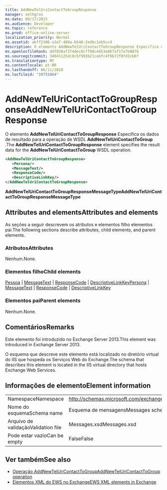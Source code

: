 ```yaml
---
title: AddNewTelUriContactToGroupResponse
manager: sethgros
ms.date: 09/17/2015
ms.audience: Developer
ms.topic: reference
ms.prod: office-online-server
localization_priority: Normal
ms.assetid: abff2306-a3a7-489a-b548-2edbc1eb5cc4
description: O elemento AddNewTelUriContactToGroupResponse Especifica os dados de resultado para a operação AddNewTelUriContactToGroup WSDL.
ms.openlocfilehash: ddf038af2f4dec8cff98c4453e867af1fe7b8076
ms.sourcegitcommit: 34041125dc8c5f993b21cebfc4f8b72f0fd2cb6f
ms.translationtype: MT
ms.contentlocale: pt-BR
ms.lasthandoff: 06/11/2018
ms.locfileid: "19751064"
---
```

# <a name="addnewteluricontacttogroupresponse"></a><span data-ttu-id="f75c9-103">AddNewTelUriContactToGroupResponse</span><span class="sxs-lookup"><span data-stu-id="f75c9-103">AddNewTelUriContactToGroupResponse</span></span>

<span data-ttu-id="f75c9-104">O elemento **AddNewTelUriContactToGroupResponse** Especifica os dados de resultado para a operação de WSDL **AddNewTelUriContactToGroup** .</span><span class="sxs-lookup"><span data-stu-id="f75c9-104">The **AddNewTelUriContactToGroupResponse** element specifies the result data for the **AddNewTelUriContactToGroup** WSDL operation.</span></span> 
  
```XML
<AddNewTelUriContactToGroupResponse>
   <Persona/>
   <MessageText/>
   <ResponseCode/>
   <DescriptiveLinkKey/>
</AddNewTelUriContactToGroupResponse>
```

 <span data-ttu-id="f75c9-105">**AddNewTelUriContactToGroupResponseMessageType**</span><span class="sxs-lookup"><span data-stu-id="f75c9-105">**AddNewTelUriContactToGroupResponseMessageType**</span></span>
## <a name="attributes-and-elements"></a><span data-ttu-id="f75c9-106">Attributes and elements</span><span class="sxs-lookup"><span data-stu-id="f75c9-106">Attributes and elements</span></span>

<span data-ttu-id="f75c9-107">As seções a seguir descrevem os atributos e elementos filho elementos pai.</span><span class="sxs-lookup"><span data-stu-id="f75c9-107">The following sections describe attributes, child elements, and parent elements.</span></span>
  
### <a name="attributes"></a><span data-ttu-id="f75c9-108">Atributos</span><span class="sxs-lookup"><span data-stu-id="f75c9-108">Attributes</span></span>

<span data-ttu-id="f75c9-109">Nenhum.</span><span class="sxs-lookup"><span data-stu-id="f75c9-109">None.</span></span>
  
### <a name="child-elements"></a><span data-ttu-id="f75c9-110">Elementos filho</span><span class="sxs-lookup"><span data-stu-id="f75c9-110">Child elements</span></span>

<span data-ttu-id="f75c9-111">[Pessoa](persona.md) | [MessageText](messagetext.md) | [ResponseCode](responsecode.md) | [DescriptiveLinkKey](descriptivelinkkey.md)</span><span class="sxs-lookup"><span data-stu-id="f75c9-111">[Persona](persona.md) | [MessageText](messagetext.md) | [ResponseCode](responsecode.md) | [DescriptiveLinkKey](descriptivelinkkey.md)</span></span>
  
### <a name="parent-elements"></a><span data-ttu-id="f75c9-112">Elementos pai</span><span class="sxs-lookup"><span data-stu-id="f75c9-112">Parent elements</span></span>

<span data-ttu-id="f75c9-113">Nenhum.</span><span class="sxs-lookup"><span data-stu-id="f75c9-113">None.</span></span>
  
## <a name="remarks"></a><span data-ttu-id="f75c9-114">Comentários</span><span class="sxs-lookup"><span data-stu-id="f75c9-114">Remarks</span></span>

<span data-ttu-id="f75c9-115">Este elemento foi introduzido no Exchange Server 2013.</span><span class="sxs-lookup"><span data-stu-id="f75c9-115">This element was introduced in Exchange Server 2013.</span></span>
  
<span data-ttu-id="f75c9-116">O esquema que descreve este elemento está localizado no diretório virtual do IIS que hospeda os Serviços Web do Exchange.</span><span class="sxs-lookup"><span data-stu-id="f75c9-116">The schema that describes this element is located in the IIS virtual directory that hosts Exchange Web Services.</span></span>
  
## <a name="element-information"></a><span data-ttu-id="f75c9-117">Informações de elemento</span><span class="sxs-lookup"><span data-stu-id="f75c9-117">Element information</span></span>

|||
|:-----|:-----|
|<span data-ttu-id="f75c9-118">Namespace</span><span class="sxs-lookup"><span data-stu-id="f75c9-118">Namespace</span></span>  <br/> |http://schemas.microsoft.com/exchange/services/2006/messages  <br/> |
|<span data-ttu-id="f75c9-119">Nome do esquema</span><span class="sxs-lookup"><span data-stu-id="f75c9-119">Schema name</span></span>  <br/> |<span data-ttu-id="f75c9-120">Esquema de mensagens</span><span class="sxs-lookup"><span data-stu-id="f75c9-120">Messages schema</span></span>  <br/> |
|<span data-ttu-id="f75c9-121">Arquivo de validação</span><span class="sxs-lookup"><span data-stu-id="f75c9-121">Validation file</span></span>  <br/> |<span data-ttu-id="f75c9-122">Messages.xsd</span><span class="sxs-lookup"><span data-stu-id="f75c9-122">Messages.xsd</span></span>  <br/> |
|<span data-ttu-id="f75c9-123">Pode estar vazio</span><span class="sxs-lookup"><span data-stu-id="f75c9-123">Can be empty</span></span>  <br/> |<span data-ttu-id="f75c9-124">False</span><span class="sxs-lookup"><span data-stu-id="f75c9-124">False</span></span>  <br/> |
   
## <a name="see-also"></a><span data-ttu-id="f75c9-125">Ver também</span><span class="sxs-lookup"><span data-stu-id="f75c9-125">See also</span></span>

- [<span data-ttu-id="f75c9-126">Operação AddNewTelUriContactToGroup</span><span class="sxs-lookup"><span data-stu-id="f75c9-126">AddNewTelUriContactToGroup operation</span></span>](addnewteluricontacttogroup-operation.md)
- [<span data-ttu-id="f75c9-127">Elementos XML do EWS no Exchange</span><span class="sxs-lookup"><span data-stu-id="f75c9-127">EWS XML elements in Exchange</span></span>](ews-xml-elements-in-exchange.md)

